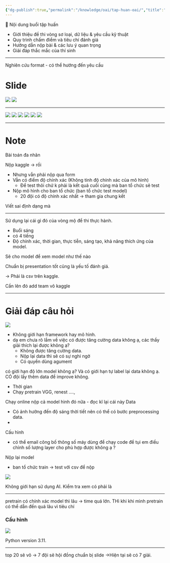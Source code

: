 ```yaml
---
{"dg-publish":true,"permalink":"/knowledge/oai/tap-huan-oai/","title":"Tập huấn OAI","pinned":"false"}
---
```


👥 Nội dung buổi tập huấn
- Giới thiệu đề thi vòng sơ loại, dữ liệu & yêu cầu kỹ thuật
- Quy trình chấm điểm và tiêu chí đánh giá
- Hướng dẫn nộp bài & các lưu ý quan trọng
- Giải đáp thắc mắc của thí sinh


---
Nghiên cứu format - có thể hướng đến yêu cầu 
# Slide

![](/img/user/assets/images/Top_OAI.png)
![](/img/user/assets/images/DE_OAI.png)

--- 
![](/img/user/assets/images/DataOAI.png)
![](/img/user/assets/images/Lich.png)
![](/img/user/assets/images/MetricOAI.png)
![](/img/user/assets/images/FinalOAI.png)
![](/img/user/assets/images/LinkKAGGLE.png)
![](/img/user/assets/images/Competitions.png)

---
# Note
Bài toán đa nhãn 

Nộp kaggle -> rồi 
- Nhưng vẫn phải nộp qua form
- Vẫn có điểm độ chính xác (Không tính độ chính xác của mô hình)
	- Để test thôi chứ k phải là kết quả cuối cùng mà ban tổ chức sẽ test 
- Nộp mô hình cho ban tổ chức (ban tổ chức test model)
	- 20 đội có độ chính xác nhất -> tham gia chung kết

Viết sai định dạng mà 

---
Sử dụng lại cái gì đó của vòng mộ để thi thực hành. 
- Buổi sáng
- có 4 tiếng 
- Độ chính xác, thời gian, thực tiễn, sáng tạo, khả năng thích ứng của model. 

Sẽ cho model để xem model như thế nào

Chuẩn bị presentation tốt cũng là yếu tố đánh giá. 

-> Phải là csv trên kaggle. 

Cần lên đó add team vô kaggle 

--- 
# Giải đáp câu hỏi

![](/img/user/assets/images/Answer1.png)

- Không giới hạn framework hay mô hình. 
- dạ em chưa rõ lắm về việc có được tăng cường data không ạ, các thầy giải thích lại được không ạ?
	- Không được tăng cường data.
	- Nộp lại data thì sẽ có sự nghi ngờ 
	- Có quyền dùng agument 

có giới hạn độ lớn model không ạ? Và có giới hạn tự label lại data không ạ. CÓ đội lấy thêm data để improve không. 
- Thời gian 
- Chạy pretrain VGG, renest ...., 

Chạy online nộp cả model hình đó nữa - đọc kĩ lại cái này
Data
- Có ảnh hưởng đến độ sáng thời tiết nên có thể có bước preprocessing data. 
- 

Cấu hình 
- có thể email công bố thông số máy dùng để chạy code để tụi em điều chỉnh số lượng layer cho phù hợp được không ạ ?

Nộp lại model 
- ban tổ chức train -> test với csv để nộp


![](/img/user/assets/images/ANs2.png)

Không giới hạn sử dụng AI.
Kiểm tra xem có phải là 

---
pretrain có chính xác model thì lâu -> time quá lớn. THì khi khi mình pretrain có thể dẫn đến quá lâu vì tiêu chí 

### Cấu hình 
![](/img/user/assets/images/COnfigPC.png)

Python version 3.11.

---
top 20 sẽ vô 
-> 7 đội sẽ hội đồng chuẩn bị slide ->Hiện tại sẽ có 7 giải. 
